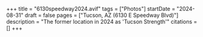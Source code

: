 +++
title = "6130speedway2024.avif"
tags = ["Photos"]
startDate = "2024-08-31"
draft = false
pages = ["Tucson, AZ (6130 E Speedway Blvd)"]
description = "The former location in 2024 as 'Tucson Strength'"
citations = []
+++
